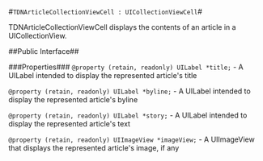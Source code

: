 #`TDNArticleCollectionViewCell : UICollectionViewCell`#

TDNArticleCollectionViewCell displays the contents of an article in a UICollectionView.

##Public Interface##

###Properties###
`@property (retain, readonly) UILabel *title;` - A UILabel intended to display the represented article's title

`@property (retain, readonly) UILabel *byline;` - A UILabel intended to display the represented article's byline

`@property (retain, readonly) UILabel *story;` - A UILabel intended to display the represented article's text

`@property (retain, readonly) UIImageView *imageView;` - A UIImageView that displays the represented article's image, if any